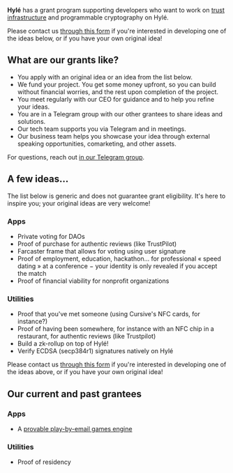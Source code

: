 **Hylé** has a grant program supporting developers who want to work on [trust infrastructure](https://gestalt.cafe/trust-infrastructure/) and programmable cryptography on Hylé.

Please contact us [through this form](https://docs.google.com/forms/d/e/1FAIpQLSf5i2HNkeR3lHSljBdeeTR_0Xx4FsJc6zCb2MY2eBgz-EnbjQ/viewform?usp=sf_link) if you're interested in developing one of the ideas below, or if you have your own original idea!

## What are our grants like?

- You apply with an original idea or an idea from the list below. 
- We fund your project. You get some money upfront, so you can build without financial worries, and the rest upon completion of the project.
- You meet regularly with our CEO for guidance and to help you refine your ideas.
- You are in a Telegram group with our other grantees to share ideas and solutions.
- Our tech team supports you via Telegram and in meetings.
- Our business team helps you showcase your idea through external speaking opportunities, comarketing, and other assets.

For questions, reach out [in our Telegram group](https://t.me/hyle_org).

## A few ideas…

The list below is generic and does not guarantee grant eligibility. It's here to inspire you; your original ideas are very welcome!

### Apps

- Private voting for DAOs
- Proof of purchase for authentic reviews (like TrustPilot)
- Farcaster frame that allows for voting using user signature
- Proof of employment, education, hackathon… for professional « speed dating » at a conference − your identity is only revealed if you accept the match
- Proof of financial viability for nonprofit organizations

### Utilities

- Proof that you've met someone (using Cursive's NFC cards, for instance?)
- Proof of having been somewhere, for instance with an NFC chip in a restaurant, for authentic reviews (like Trustpilot)
- Build a zk-rollup on top of Hylé!
- Verify ECDSA (secp384r1) signatures natively on Hylé

Please contact us [through this form](https://docs.google.com/forms/d/e/1FAIpQLSf5i2HNkeR3lHSljBdeeTR_0Xx4FsJc6zCb2MY2eBgz-EnbjQ/viewform?usp=sf_link) if you're interested in developing one of the ideas above, or if you have your own original idea!

## Our current and past grantees

### Apps

- A [provable play-by-email games engine](https://github.com/MatteoMer/provable-email-game-engine)

### Utilities

- Proof of residency